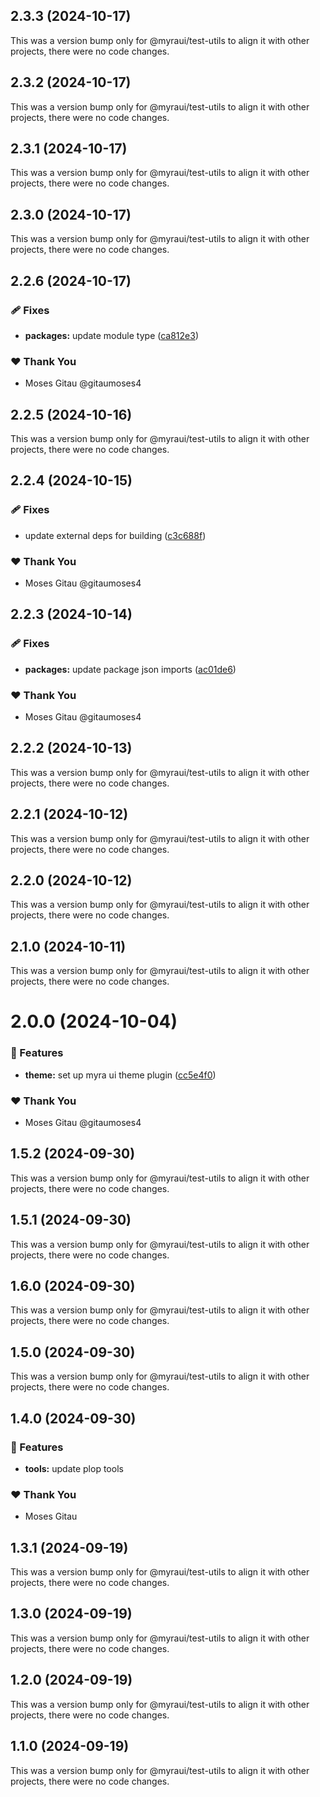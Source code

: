 ## 2.3.3 (2024-10-17)

This was a version bump only for @myraui/test-utils to align it with other projects, there were no code changes.

## 2.3.2 (2024-10-17)

This was a version bump only for @myraui/test-utils to align it with other projects, there were no code changes.

## 2.3.1 (2024-10-17)

This was a version bump only for @myraui/test-utils to align it with other projects, there were no code changes.

## 2.3.0 (2024-10-17)

This was a version bump only for @myraui/test-utils to align it with other projects, there were no code changes.

## 2.2.6 (2024-10-17)


### 🩹 Fixes

- **packages:** update module type ([ca812e3](https://github.com/myraui/myraui/commit/ca812e3))


### ❤️  Thank You

- Moses Gitau @gitaumoses4

## 2.2.5 (2024-10-16)

This was a version bump only for @myraui/test-utils to align it with other projects, there were no code changes.

## 2.2.4 (2024-10-15)


### 🩹 Fixes

- update external deps for building ([c3c688f](https://github.com/myraui/myraui/commit/c3c688f))


### ❤️  Thank You

- Moses Gitau @gitaumoses4

## 2.2.3 (2024-10-14)


### 🩹 Fixes

- **packages:** update package json imports ([ac01de6](https://github.com/myraui/myraui/commit/ac01de6))


### ❤️  Thank You

- Moses Gitau @gitaumoses4

## 2.2.2 (2024-10-13)

This was a version bump only for @myraui/test-utils to align it with other projects, there were no code changes.

## 2.2.1 (2024-10-12)

This was a version bump only for @myraui/test-utils to align it with other projects, there were no code changes.

## 2.2.0 (2024-10-12)

This was a version bump only for @myraui/test-utils to align it with other projects, there were no code changes.

## 2.1.0 (2024-10-11)

This was a version bump only for @myraui/test-utils to align it with other projects, there were no code changes.

# 2.0.0 (2024-10-04)


### 🚀 Features

- **theme:** set up myra ui theme plugin ([cc5e4f0](https://github.com/myraui/myraui/commit/cc5e4f0))


### ❤️  Thank You

- Moses Gitau @gitaumoses4

## 1.5.2 (2024-09-30)

This was a version bump only for @myraui/test-utils to align it with other projects, there were no code changes.

## 1.5.1 (2024-09-30)

This was a version bump only for @myraui/test-utils to align it with other projects, there were no code changes.

## 1.6.0 (2024-09-30)

This was a version bump only for @myraui/test-utils to align it with other projects, there were no code changes.

## 1.5.0 (2024-09-30)

This was a version bump only for @myraui/test-utils to align it with other projects, there were no code changes.

## 1.4.0 (2024-09-30)


### 🚀 Features

- **tools:** update plop tools


### ❤️  Thank You

- Moses Gitau

## 1.3.1 (2024-09-19)

This was a version bump only for @myraui/test-utils to align it with other projects, there were no code changes.

## 1.3.0 (2024-09-19)

This was a version bump only for @myraui/test-utils to align it with other projects, there were no code changes.

## 1.2.0 (2024-09-19)

This was a version bump only for @myraui/test-utils to align it with other projects, there were no code changes.

## 1.1.0 (2024-09-19)

This was a version bump only for @myraui/test-utils to align it with other projects, there were no code changes.